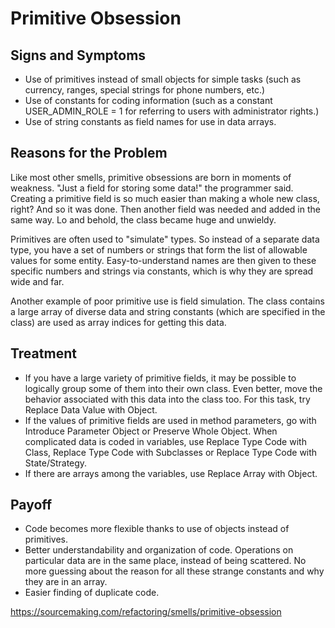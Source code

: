 Primitive Obsession
===================

Signs and Symptoms
------------------

- Use of primitives instead of small objects for simple tasks (such as currency, ranges, special strings for phone numbers, etc.)
- Use of constants for coding information (such as a constant USER_ADMIN_ROLE = 1 for referring to users with administrator rights.)
- Use of string constants as field names for use in data arrays.

Reasons for the Problem
-----------------------

Like most other smells, primitive obsessions are born in moments of weakness. "Just a field for storing some data!" the programmer said. Creating a primitive field is so much easier than making a whole new class, right? And so it was done. Then another field was needed and added in the same way. Lo and behold, the class became huge and unwieldy.

Primitives are often used to "simulate" types. So instead of a separate data type, you have a set of numbers or strings that form the list of allowable values for some entity. Easy-to-understand names are then given to these specific numbers and strings via constants, which is why they are spread wide and far.

Another example of poor primitive use is field simulation. The class contains a large array of diverse data and string constants (which are specified in the class) are used as array indices for getting this data.

Treatment
---------

- If you have a large variety of primitive fields, it may be possible to logically group some of them into their own class. Even better, move the behavior associated with this data into the class too. For this task, try Replace Data Value with Object.
- If the values of primitive fields are used in method parameters, go with Introduce Parameter Object or Preserve Whole Object.
When complicated data is coded in variables, use Replace Type Code with Class, Replace Type Code with Subclasses or Replace Type Code with State/Strategy.
- If there are arrays among the variables, use Replace Array with Object.

Payoff
------

- Code becomes more flexible thanks to use of objects instead of primitives.
- Better understandability and organization of code. Operations on particular data are in the same place, instead of being scattered. No more guessing about the reason for all these strange constants and why they are in an array.
- Easier finding of duplicate code.

https://sourcemaking.com/refactoring/smells/primitive-obsession
